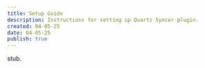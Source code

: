```yaml
---
title: Setup Guide
description: Instructions for setting up Quartz Syncer plugin.
created: 04-05-25
date: 04-05-25
publish: true
---
```


stub.
